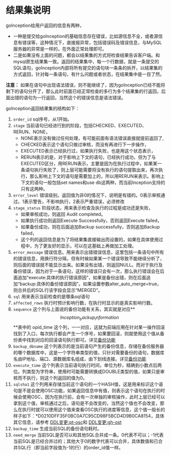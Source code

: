 
# 结果集说明


goInception给用户返回的信息有两种，
* 一种是提交给goInception的基础信息存在错误，比如源信息不全，或者源信息有错误等，这种情况下，直接报异常，包括错误码及错误信息，与MySQL服务器的异常是一样的，在外面正常处理即可。
* 二是如果没有上面的问题，都会以结果集的方式将检查结果告诉客户端。和mysql原生结果集一致。返回的结果集中，每一个行数据，就是一条提交的SQL语句，goInception内部将所有提交的语句块一条条的拆开，以结果集的方式返回，针对每一条语句，有什么问题或者状态，在结果集中是一目了然。


**注意：** 如果在语句中出现语法错误，则不能继续了，因为goInception已经不能将剩下的语句分开了，那么此时前面已经正常检查的多行为多个结果集的行返回，后面出错的语句为一行返回，当然这个的错误信息是语法错误。

goInception返回结果集的结构如下：

1. `order_id` sql序号，从1开始。
1. `stage` 当前语句已经进行到的阶段，包括CHECKED、EXECUTED、RERUN、NONE，
	- NONE表示没有做过任何处理，有可能前面有语法错误直接就提前返回了,
	- CHECKED表示这个语句只做过审核，而没有再进行下一步操作，
	- EXECUTED表示已经执行过，如果执行失败，也是用这个状态表示，
	- RERUN表示的是，对于影响上下文的语句，已经执行成功，但为了与EXECUTED区分，用RERUN表示，主要是因为在执行过程中，如果某一条语句执行失败了，则上层可能需要将没有执行的语句提取出来，再次执行，那么影响上下文的语句是需要加上的，所以用RERUN来表示。影响上下文的语句一般包括set names和use db这两种，而当前Inception支持的只有这两种。
1. `error_level` 错误级别。返回值为非0的情况下，说明是有错的。0表示审核通过。1表示警告，不影响执行，2表示严重错误，必须修改
1. `stage_status` 阶段状态，用来表示检查及执行的过程是成功还是失败，
	- 如果审核成功，则返回 Audit completed。
	- 如果执行成功则返回Execute Successfully，否则返回Execute failed，
	- 如果备份成功，则在后面追加Backup successfully，否则追加Backup failed，
	- 这个列的返回信息是为了将结果集直接输出而设置的，如果在具体使用过程中，为了更友好的显示，可以在这基础上再做加工处理。
1. `error_message` 错误信息。用来表示出错错误信息，这里包括一条语句中所有的错误信息，用换行符分隔，但有时候如果某一个错误导致不能继续分析了，则后面的错误就不能显示出来。如果没有出错，则返回NULL。而对于执行及备份错误，因为对于一条语句，这样的错误只会有一次，那么执行错误会在后面追加“execute:具体的执行错误原因”，如果是备份出错，则在后面追加“backup:具体的备份错误原因”。如果设置参数alter_auto_merge=true，则合并后的SQL行该字段会显示“MERGED”。
1. `sql` 用来表示当前检查的是哪条sql语句
1. `affected_rows` 执行时预计影响行数，在执行时显示的是真实影响行数。
1. `sequence` 这个列与上面说的备份功能有关系，其实就是对应**$$Inception_backup_information$$**表中的 opid_time 这个列，一一对应，这就为前端应用在针对某一操作回滚找到了入口，每次执行都会产生一个序号，如果要回滚，则就使用这个值从备份表中找到对应的回滚语句执行即可。详见[备份功能](backup.html)
1. `backup_dbname` 这个列表示的是当前语句产生的备份信息，存储在备份服务器的哪个数据库中，这是一个字符串类型的值，只针对需要备份的语句，数据库名由IP地址、端口、源数据库名组成，由下划线连接。详见[备份功能](backup.html)
1. `execute_time` 这个列表示当前语句执行时间，单位为秒，精确到小数点后两位。列类型为字符串，使用时可能需要转换成DOUBLE类型的值，如果只是审核而不执行，则这个列返回的值为0。
1. `sqlsha1` 这个列用来存储当前这个语句的一个HASH值，这是用来标识这个语句是不是会使用OSC功能，如果返回信息中有值，则表示这个语句在执行的时候会使用OSC，因为在执行前，会有一次单独的审核操作，此时上层已经可以拿到这个值，审核通过之后，语句是不会改变的，当然这个值也不会改变，那么在执行时就可以使用这个值来查看OSC执行的进度等信息，这个值一般长的样子如下：*D0210DFF35F0BC0A7C95CD98F5BCD4D9B0CA8154，具体其它信息，请参考 [DDL变更:pt-osc](osc.html)和 [DDL变更:gh-ost](ghost.html)
1. `backup_time` 生成当前SQL的备份语句耗时。
1. `need_merge` 当前SQL是否可以和其他SQL合并成一条。0代表不可以；-1代表当前SQL是已经合并过的；其他大于0的数字代表可以合并，具体数值和已合并SQL行（即当前字段值为-1的行）的order_id值一样。
